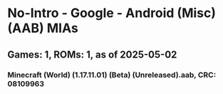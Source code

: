 # No-Intro - Google - Android (Misc) (AAB) MIAs
## Games: 1, ROMs: 1, as of 2025-05-02

### Minecraft (World) (1.17.11.01) (Beta) (Unreleased).aab, CRC: 08109963
